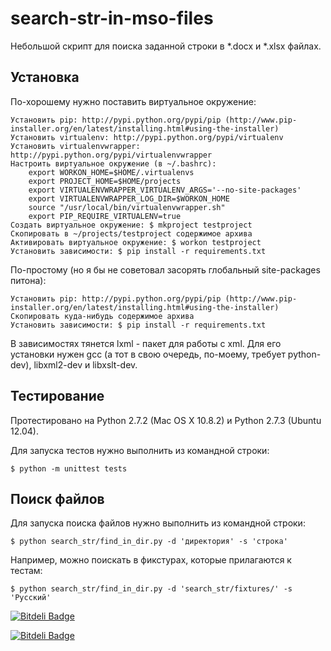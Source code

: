 search-str-in-mso-files
======================

Небольшой скрипт для поиска заданной строки в *.docx и *.xlsx файлах.


Установка
---------

По-хорошему нужно поставить виртуальное окружение:

    Установить pip: http://pypi.python.org/pypi/pip (http://www.pip-installer.org/en/latest/installing.html#using-the-installer)
    Установить virtualenv: http://pypi.python.org/pypi/virtualenv
    Установить virtualenvwrapper: http://pypi.python.org/pypi/virtualenvwrapper
    Настроить виртуальное окружение (в ~/.bashrc):
        export WORKON_HOME=$HOME/.virtualenvs
        export PROJECT_HOME=$HOME/projects
        export VIRTUALENVWRAPPER_VIRTUALENV_ARGS='--no-site-packages'
        export VIRTUALENVWRAPPER_LOG_DIR=$WORKON_HOME
        source "/usr/local/bin/virtualenvwrapper.sh"
        export PIP_REQUIRE_VIRTUALENV=true
    Создать виртуальное окружение: $ mkproject testproject
    Скопировать в ~/projects/testproject содержимое архива
    Активировать виртуальное окружение: $ workon testproject
    Установить зависимости: $ pip install -r requirements.txt

По-простому (но я бы не советовал засорять глобальный site-packages питона):

    Установить pip: http://pypi.python.org/pypi/pip (http://www.pip-installer.org/en/latest/installing.html#using-the-installer)
    Скопировать куда-нибудь содержимое архива
    Установить зависимости: $ pip install -r requirements.txt

В зависимостях тянется lxml - пакет для работы с xml.
Для его установки нужен gcc (а тот в свою очередь, по-моему, требует python-dev), libxml2-dev и libxslt-dev.


Тестирование
------------

Протестировано на Python 2.7.2 (Mac OS X 10.8.2) и Python 2.7.3 (Ubuntu 12.04).

Для запуска тестов нужно выполнить из командной строки:

    $ python -m unittest tests


Поиск файлов
------------

Для запуска поиска файлов нужно выполнить из командной строки:

    $ python search_str/find_in_dir.py -d 'директория' -s 'строка'

Например, можно поискать в фикстурах, которые прилагаются к тестам:

    $ python search_str/find_in_dir.py -d 'search_str/fixtures/' -s 'Русский'


[![Bitdeli Badge](https://d2weczhvl823v0.cloudfront.net/saippuakauppias/search-str-in-mso-files/trend.png)](https://bitdeli.com/free "Bitdeli Badge")



[![Bitdeli Badge](https://d2weczhvl823v0.cloudfront.net/saippuakauppias/search-str-in-mso-files/trend.png)](https://bitdeli.com/free "Bitdeli Badge")


